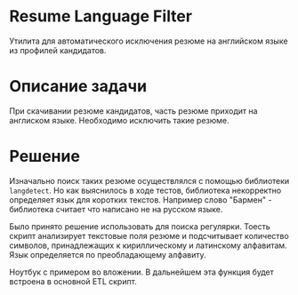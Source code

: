 # Resume Language Filter

Утилита для автоматического исключения резюме на английском языке из профилей кандидатов.

# Описание задачи

При скачивании резюме кандидатов, часть резюме приходит на англиском языке. Необходимо исключить такие резюме.

# Решение

Изначально поиск таких резюме осуществлялся с помощью библиотеки `langdetect`. Но как выяснилось в ходе тестов, библиотека некорректно определяет язык для коротких текстов.
Например слово "Бармен" - библиотека считает что написано не на русском языке.

Было принято решение использовать для поиска регулярки. 
Тоесть скрипт анализирует текстовые поля резюме и подсчитывает количество символов, принадлежащих к кириллическому и латинскому алфавитам. 
Язык определяется по преобладающему алфавиту.

Ноутбук с примером во вложении. В дальнейшем эта функция будет встроена в основной ETL скрипт.
